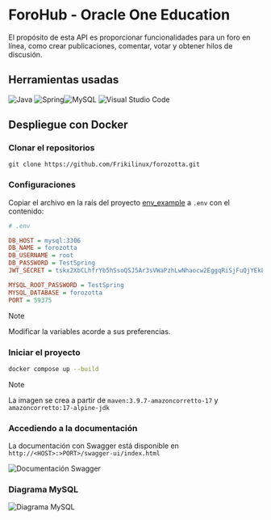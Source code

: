 # ForoHub - Oracle One Education

El propósito de esta API es proporcionar funcionalidades para un foro en línea, como crear publicaciones, comentar, votar y obtener hilos de discusión.

## Herramientas usadas

![Java](https://img.shields.io/badge/Java-EC2025?style=for-the-badge&logo=openjdk&logoColor=white) ![Spring](https://img.shields.io/badge/spring-%236DB33F.svg?style=for-the-badge&logo=spring&logoColor=white)![MySQL](https://img.shields.io/badge/mysql-4479A1.svg?style=for-the-badge&logo=mysql&logoColor=white) ![Visual Studio Code](https://img.shields.io/badge/Visual%20Studio%20Code-0078d7.svg?style=for-the-badge&logo=visual-studio-code&logoColor=white) 

## Despliegue con Docker

### Clonar el repositorios

```shell
git clone https://github.com/Frikilinux/forozotta.git
```

### Configuraciones

Copiar el archivo en la raís del proyecto [env_example](https://github.com/Frikilinux/forozotta/blob/main/env_example) a `.env` con el contenido:

```ini
# .env

DB_HOST = mysql:3306
DB_NAME = forozotta
DB_USERNAME = root
DB_PASSWORD = TestSpring
JWT_SECRET = tskx2XbCLhfrYb5hSsoQSJ5Ar3sVWaPzhLwNhaocw2EggqRiSjFuQjYEkLmEuP4EWrh3ri

MYSQL_ROOT_PASSWORD = TestSpring
MYSQL_DATABASE = forozotta
PORT = 59375
```
> [!NOTE]
> Modificar la variables acorde a sus preferencias.

### Iniciar el proyecto

```sh
docker compose up --build
```



> [!NOTE]
>
> La imagen se crea a partir de `maven:3.9.7-amazoncorretto-17` y `amazoncorretto:17-alpine-jdk`



### Accediendo a la documentación

La documentación con Swagger está disponible en `http://<HOST>:>PORT>/swagger-ui/index.html`

![Documentación Swagger](https://ipfs.filebase.io/ipfs/QmezqdhBioKmBAV6AJcKbDb3yfSMQe5PB4WikCWwx3vU2m)





### Diagrama MySQL

![Diagrama MySQL](https://ipfs.filebase.io/ipfs/Qmf5RzPd58wn3rFDUQetDsqhxKnxQm9mMitPsTiBRGmFCS)
